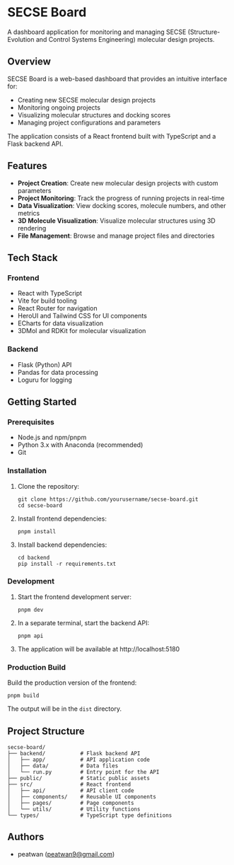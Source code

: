 # SECSE Board

A dashboard application for monitoring and managing SECSE (Structure-Evolution and Control Systems Engineering) molecular design projects.

## Overview

SECSE Board is a web-based dashboard that provides an intuitive interface for:

- Creating new SECSE molecular design projects
- Monitoring ongoing projects
- Visualizing molecular structures and docking scores
- Managing project configurations and parameters

The application consists of a React frontend built with TypeScript and a Flask backend API.

## Features

- **Project Creation**: Create new molecular design projects with custom parameters
- **Project Monitoring**: Track the progress of running projects in real-time
- **Data Visualization**: View docking scores, molecule numbers, and other metrics
- **3D Molecule Visualization**: Visualize molecular structures using 3D rendering
- **File Management**: Browse and manage project files and directories

## Tech Stack

### Frontend

- React with TypeScript
- Vite for build tooling
- React Router for navigation
- HeroUI and Tailwind CSS for UI components
- ECharts for data visualization
- 3DMol and RDKit for molecular visualization

### Backend

- Flask (Python) API
- Pandas for data processing
- Loguru for logging

## Getting Started

### Prerequisites

- Node.js and npm/pnpm
- Python 3.x with Anaconda (recommended)
- Git

### Installation

1. Clone the repository:

   ```
   git clone https://github.com/yourusername/secse-board.git
   cd secse-board
   ```

2. Install frontend dependencies:

   ```
   pnpm install
   ```

3. Install backend dependencies:
   ```
   cd backend
   pip install -r requirements.txt
   ```

### Development

1. Start the frontend development server:

   ```
   pnpm dev
   ```

2. In a separate terminal, start the backend API:

   ```
   pnpm api
   ```

3. The application will be available at http://localhost:5180

### Production Build

Build the production version of the frontend:

```
pnpm build
```

The output will be in the `dist` directory.

## Project Structure

```
secse-board/
├── backend/           # Flask backend API
│   ├── app/           # API application code
│   ├── data/          # Data files
│   └── run.py         # Entry point for the API
├── public/            # Static public assets
├── src/               # React frontend
│   ├── api/           # API client code
│   ├── components/    # Reusable UI components
│   ├── pages/         # Page components
│   └── utils/         # Utility functions
└── types/             # TypeScript type definitions
```

## Authors

- peatwan (peatwan9@gmail.com)
